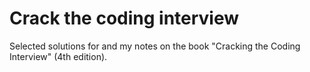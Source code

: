 # Crack the coding interview

Selected solutions for and my notes on the book "Cracking the Coding
Interview" (4th edition).
